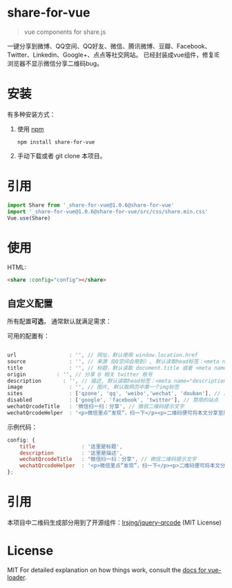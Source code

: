 # share-for-vue

> vue components for share.js

一键分享到微博、QQ空间、QQ好友、微信、腾讯微博、豆瓣、Facebook、Twitter、Linkedin、Google+、点点等社交网站。
已经封装成vue组件，修复IE浏览器不显示微信分享二维码bug。

# 安装

有多种安装方式：

1. 使用 [npm](https://npmjs.com)

    ```shell
    npm install share-for-vue
    ```
2. 手动下载或者 git clone 本项目。

# 引用

```js
import Share from '_share-for-vue@1.0.6@share-for-vue'
import '_share-for-vue@1.0.6@share-for-vue/src/css/share.min.css'
Vue.use(Share)
```

# 使用

HTML:

```html
<share :config="config"></share>
```

## 自定义配置

所有配置**可选**， 通常默认就满足需求：

可用的配置有：

```js

url                 : '', // 网址，默认使用 window.location.href
source              : '', // 来源（QQ空间会用到）, 默认读取head标签：<meta name="site" content="http://overtrue" />
title               : '', // 标题，默认读取 document.title 或者 <meta name="title" content="share.js" />
origin          : '', // 分享 @ 相关 twitter 账号
description       : '', // 描述, 默认读取head标签：<meta name="description" content="PHP弱类型的实现原理分析" />
image               : '', // 图片, 默认取网页中第一个img标签
sites               : ['qzone', 'qq', 'weibo','wechat', 'douban'], // 启用的站点
disabled            : ['google', 'facebook', 'twitter'], // 禁用的站点
wechatQrcodeTitle   : '微信扫一扫：分享', // 微信二维码提示文字
wechatQrcodeHelper  : '<p>微信里点“发现”，扫一下</p><p>二维码便可将本文分享至朋友圈。</p>'
```

示例代码：

```js
config: {
    title               : '这里是标题',
    description         : '这里是描述',
    wechatQrcodeTitle   : "微信扫一扫：分享", // 微信二维码提示文字
    wechatQrcodeHelper  : '<p>微信里点“发现”，扫一下</p><p>二维码便可将本文分享至朋友圈。</p>',
};
```

# 引用

本项目中二维码生成部分用到了开源组件：[lrsjng/jquery-qrcode](https://github.com/lrsjng/jquery-qrcode) (MIT License)

# License

 MIT
For detailed explanation on how things work, consult the [docs for vue-loader](http://vuejs.github.io/vue-loader).
